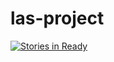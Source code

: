 # las-project

[![Stories in Ready](https://badge.waffle.io/ucb-las/las-project.svg?label=ready&title=Ready)](http://waffle.io/ucb-las/las-project)
